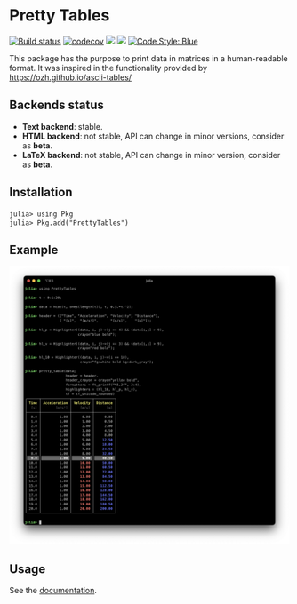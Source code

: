 Pretty Tables
=============

[![Build status](https://github.com/ronisbr/PrettyTables.jl/workflows/CI/badge.svg)](https://github.com/ronisbr/PrettyTables.jl/actions)
[![codecov](https://codecov.io/gh/ronisbr/PrettyTables.jl/branch/master/graph/badge.svg)](https://codecov.io/gh/ronisbr/PrettyTables.jl)
[![](https://img.shields.io/badge/docs-stable-blue.svg)][docs-stable-url]
[![](https://img.shields.io/badge/docs-dev-blue.svg)][docs-dev-url]
[![Code Style: Blue](https://img.shields.io/badge/code%20style-blue-4495d1.svg)](https://github.com/invenia/BlueStyle)

This package has the purpose to print data in matrices in a human-readable
format. It was inspired in the functionality provided by
https://ozh.github.io/ascii-tables/

## Backends status

* **Text backend**: stable.
* **HTML backend**: not stable, API can change in minor versions, consider as
    **beta**.
* **LaTeX backend**: not stable, API can change in minor version, consider as
    **beta**.

## Installation

```julia-repl
julia> using Pkg
julia> Pkg.add("PrettyTables")
```

## Example

![](./docs/src/assets/welcome_figure.png)

## Usage

See the [documentation][docs-stable-url].

[docs-dev-url]: https://ronisbr.github.io/PrettyTables.jl/dev
[docs-stable-url]: https://ronisbr.github.io/PrettyTables.jl/stable
